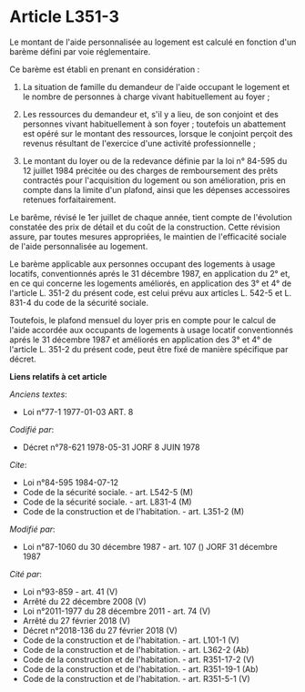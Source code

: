 # Article L351-3

Le montant de l'aide personnalisée au logement est calculé en fonction d'un barème défini par voie réglementaire.

Ce barème est établi en prenant en considération :

1. La situation de famille du demandeur de l'aide occupant le logement et le nombre de personnes à charge vivant
habituellement au foyer ;

2. Les ressources du demandeur et, s'il y a lieu, de son conjoint et des personnes vivant habituellement à son foyer ;
toutefois un abattement est opéré sur le montant des ressources, lorsque le conjoint perçoit des revenus résultant de
l'exercice d'une activité professionnelle ;

3. Le montant du loyer ou de la redevance définie par la loi n° 84-595 du 12 juillet 1984 précitée ou des charges de
remboursement des prêts contractés pour l'acquisition du logement ou son amélioration, pris en compte dans la limite d'un
plafond, ainsi que les dépenses accessoires retenues forfaitairement.

Le barême, révisé le 1er juillet de chaque année, tient compte de l'évolution constatée des prix de détail et du coût de la
construction. Cette révision assure, par toutes mesures appropriées, le maintien de l'efficacité sociale de l'aide
personnalisée au logement.

Le barème applicable aux personnes occupant des logements à usage locatifs, conventionnés aprés le 31 décembre 1987, en
application du 2° et, en ce qui concerne les logements améliorés, en application des 3° et 4° de l'article L. 351-2 du
présent code, est celui prévu aux articles L. 542-5 et L. 831-4 du code de la sécurité sociale.

Toutefois, le plafond mensuel du loyer pris en compte pour le calcul de l'aide accordée aux occupants de logements à usage
locatif conventionnés aprés le 31 décembre 1987 et améliorés en application des 3° et 4° de l'article L. 351-2 du présent
code, peut être fixé de manière spécifique par décret.

**Liens relatifs à cet article**

_Anciens textes_:

  - Loi n°77-1 1977-01-03 ART. 8

_Codifié par_:

  - Décret n°78-621 1978-05-31 JORF 8 JUIN 1978

_Cite_:

  - Loi n°84-595 1984-07-12
  - Code de la sécurité sociale. - art. L542-5 (M)
  - Code de la sécurité sociale. - art. L831-4 (M)
  - Code de la construction et de l'habitation. - art. L351-2 (M)

_Modifié par_:

  - Loi n°87-1060 du 30 décembre 1987 - art. 107 () JORF 31 décembre 1987

_Cité par_:

  - Loi n°93-859 - art. 41 (V)
  - Arrêté du 22 décembre 2008 (V)
  - Loi n°2011-1977 du 28 décembre 2011 - art. 74 (V)
  - Arrêté du 27 février 2018 (V)
  - Décret n°2018-136 du 27 février 2018 (V)
  - Code de la construction et de l'habitation. - art. L101-1 (V)
  - Code de la construction et de l'habitation. - art. L362-2 (Ab)
  - Code de la construction et de l'habitation. - art. R351-17-2 (V)
  - Code de la construction et de l'habitation. - art. R351-19-1 (Ab)
  - Code de la construction et de l'habitation. - art. R351-5-1 (V)
